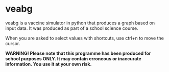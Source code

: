 # veabg
veabg is a vaccine simulator in python that produces a graph based on input data. It was produced as part of a school science course.

When you are asked to select values with shortcuts, use ctrl+n to move the cursor.

<strong>WARNING! Please note that this programme has been produced for school purposes ONLY. It may contain erroneous or inaccurate information. You use it at your own risk.</strong>
